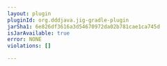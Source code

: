 ```yaml
---
layout: plugin
pluginId: org.dddjava.jig-gradle-plugin
jarSha1: 6e826df3616a3d54670972da02b781cae1ca745d
isJarAvailable: true
error: NONE
violations: []

---
```

